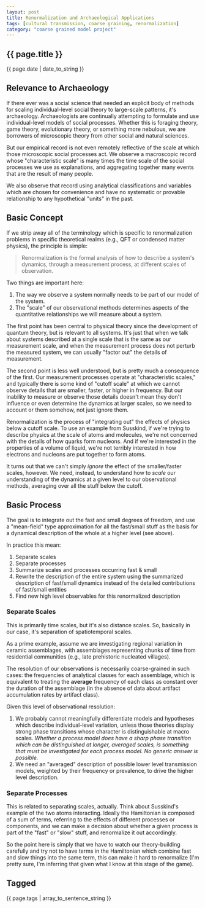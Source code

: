 ```yaml
---
layout: post
title: Renormalization and Archaeological Applications
tags: [cultural transmission, coarse graining, renormalization]
category: "coarse grained model project"
---
```


{{ page.title }}
----------------

<div class="publish_date">
{{ page.date | date_to_string }}
</div>

## Relevance to Archaeology ##

If there ever was a social science that needed an explicit body of methods for scaling individual-level social theory to large-scale patterns, it's archaeology.  Archaeologists are continually attempting to formulate and use individual-level models of social processes.  Whether this is foraging theory, game theory, evolutionary theory, or something more nebulous, we are borrowers of microscopic theory from other social and natural sciences.  

But our empirical record is not even remotely reflective of the scale at which those microscopic social processes act.  We observe a macroscopic record whose "characteristic scale" is many times the time scale of the social processes we use as explanations, and aggregating together many events that are the result of many people.  

We also observe that record using analytical classifications and variables which are chosen for convenience and have no systematic or provable relationship to any hypothetical "units" in the past.  

## Basic Concept ##

If we strip away all of the terminology which is specific to renormalization problems in specific theoretical realms (e.g., QFT or condensed matter physics), the principle is simple:

>Renormalization is the formal analysis of how to describe a system's dynamics, through a measurement process, at different scales of observation.

Two things are important here:

1.  The way we observe a system normally needs to be part of our model of the system.  
1.  The "scale" of our observational methods determines aspects of the quantitative relationships we will measure about a system.  

The first point has been central to physical theory since the development of quantum theory, but is relevant to all systems.  It's just that when we talk about systems described at a single scale that is the same as our measurement scale, and when the measurement process does not perturb the measured system, we can usually "factor out" the details of measurement.  

The second point is less well understood, but is pretty much a consequence of the first.  Our measurement processes operate at "characteristic scales," and typically there is some kind of "cutoff scale" at which we cannot observe details that are smaller, faster, or higher in frequency.  But our inability to measure or observe those details doesn't mean they don't influence or even determine the dynamics at larger scales, so we need to account or them somehow, not just ignore them.

Renormalization is the process of "integrating out" the effects of physics below a cutoff scale.  To use an example from Susskind, if we're trying to describe physics at the scale of atoms and molecules, we're not concerned with the details of how quarks form nucleons.  And if we're interested in the properties of a volume of liquid, we're not terribly interested in how electrons and nucleons are put together to form atoms.  

It turns out that we can't simply *ignore* the effect of the smaller/faster scales, however.  We need, instead, to understand how to *scale* our understanding of the dynamics at a given level to our observational methods, averaging over all the stuff below the cutoff. 

## Basic Process ##

The goal is to integrate out the fast and small degrees of freedom, and use a "mean-field" type approximation for all the fast/small stuff as the basis for a dynamical description of the whole at a higher level (see above).

In practice this mean:

1.  Separate scales
1.  Separate processes
1.  Summarize scales and processes occurring fast & small
1.  Rewrite the description of the entire system using the summarized description of fast/small dynamics instead of the detailed contributions of fast/small entities
1.  Find new high level observables for this renormalized description


### Separate Scales ###

This is primarily time scales, but it's also distance scales.  So, basically in our case, it's separation of spatiotemporal scales.  

As a prime example, assume we are investigating regional variation in ceramic assemblages, with assemblages representing chunks of time from residential communities (e.g., late prehistoric nucleated villages).  

The resolution of our observations is necessarily coarse-grained in such cases:  the frequencies of analytical classes for each assemblage, which is equivalent to treating the **average** frequency of each class as constant over the duration of the assemblage (in the absence of data about artifact accumulation rates by artifact class).  

Given this level of observational resolution:

1.  We probably cannot meaningfully differentiate models and hypotheses which describe individual-level variation, unless those theories display strong phase transitions whose character is distinguishable at macro scales.  _Whether a process model does have a sharp phase transition which can be distinguished at longer, averaged scales, is something that must be investigated for each process model.  No generic answer is possible._
1.  We need an "averaged" description of possible lower level transmission models, weighted by their frequency or prevalence, to drive the higher level description.  

### Separate Processes ###

This is related to separating scales, actually.  Think about Susskind's example of the two atoms interacting.  Ideally the Hamiltonian is composed of a sum of terms, referring to the effects of different processes or components, and we can make a decision about whether a given process is part of the "fast" or "slow" stuff, and renormalize it out accordingly.  

So the point here is simply that we have to watch our theory-building carefully and try not to have terms in the Hamiltonian which combine fast and slow things into the same term, this can make it hard to renormalize (I'm pretty sure, I'm inferring that given what I know at this stage of the game).  


Tagged
------
<div class="taglist">
{{ page.tags | array_to_sentence_string }}
</div>
